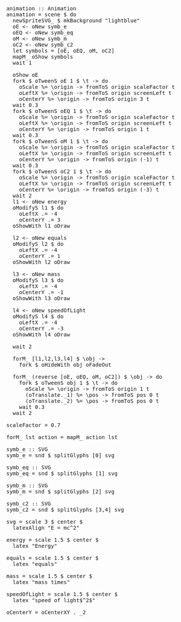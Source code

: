 <pre id="c1">
animation :: Animation
animation = scene $ do
  newSpriteSVG_ $ mkBackground "lightblue"
  oE <- oNew symb_e
  oEQ <- oNew symb_eq
  oM <- oNew symb_m
  oC2 <- oNew symb_c2
  let symbols = [oE, oEQ, oM, oC2]
  mapM_ oShow symbols
  wait 1

  oShow oE
  fork $ oTweenS oE 1 $ \t -> do
    oScale %= \origin -> fromToS origin scaleFactor t
    oLeftX %= \origin -> fromToS origin screenLeft t
    oCenterY %= \origin -> fromToS origin 3 t
  wait 0.3
  fork $ oTweenS oEQ 1 $ \t -> do
    oScale %= \origin -> fromToS origin scaleFactor t
    oLeftX %= \origin -> fromToS origin screenLeft t
    oCenterY %= \origin -> fromToS origin 1 t
  wait 0.3
  fork $ oTweenS oM 1 $ \t -> do
    oScale %= \origin -> fromToS origin scaleFactor t
    oLeftX %= \origin -> fromToS origin screenLeft t
    oCenterY %= \origin -> fromToS origin (-1) t
  wait 0.3
  fork $ oTweenS oC2 1 $ \t -> do
    oScale %= \origin -> fromToS origin scaleFactor t
    oLeftX %= \origin -> fromToS origin screenLeft t
    oCenterY %= \origin -> fromToS origin (-3) t
  wait 2
  l1 <- oNew energy
  oModifyS l1 $ do
    oLeftX .= -4
    oCenterY .= 3
  oShowWith l1 oDraw

  l2 <- oNew equals
  oModifyS l2 $ do
    oLeftX .= -4
    oCenterY .= 1
  oShowWith l2 oDraw

  l3 <- oNew mass
  oModifyS l3 $ do
    oLeftX .= -4
    oCenterY .= -1
  oShowWith l3 oDraw

  l4 <- oNew speedOfLight
  oModifyS l4 $ do
    oLeftX .= -4
    oCenterY .= -3
  oShowWith l4 oDraw

  wait 2

  forM_ [l1,l2,l3,l4] $ \obj ->
    fork $ oHideWith obj oFadeOut

  forM_ (reverse [oE, oEQ, oM, oC2]) $ \obj -> do
    fork $ oTweenS obj 1 $ \t -> do
      oScale %= \origin -> fromToS origin 1 t
      (oTranslate._1) %= \pos -> fromToS pos 0 t
      (oTranslate._2) %= \pos -> fromToS pos 0 t
    wait 0.3
  wait 2

scaleFactor = 0.7

forM_ lst action = mapM_ action lst

symb_e :: SVG
symb_e = snd $ splitGlyphs [0] svg

symb_eq :: SVG
symb_eq = snd $ splitGlyphs [1] svg

symb_m :: SVG
symb_m = snd $ splitGlyphs [2] svg

symb_c2 :: SVG
symb_c2 = snd $ splitGlyphs [3,4] svg

svg = scale 3 $ center $
  latexAlign "E = mc^2"

energy = scale 1.5 $ center $
  latex "Energy"

equals = scale 1.5 $ center $
  latex "equals"

mass = scale 1.5 $ center $
  latex "mass times"

speedOfLight = scale 1.5 $ center $
  latex "speed of light$^2$"

oCenterY = oCenterXY . _2

</pre>
<script>
  setTimeout(function () {
    embedPlayground(document.querySelector("#c1"));
  },0);
</script>
